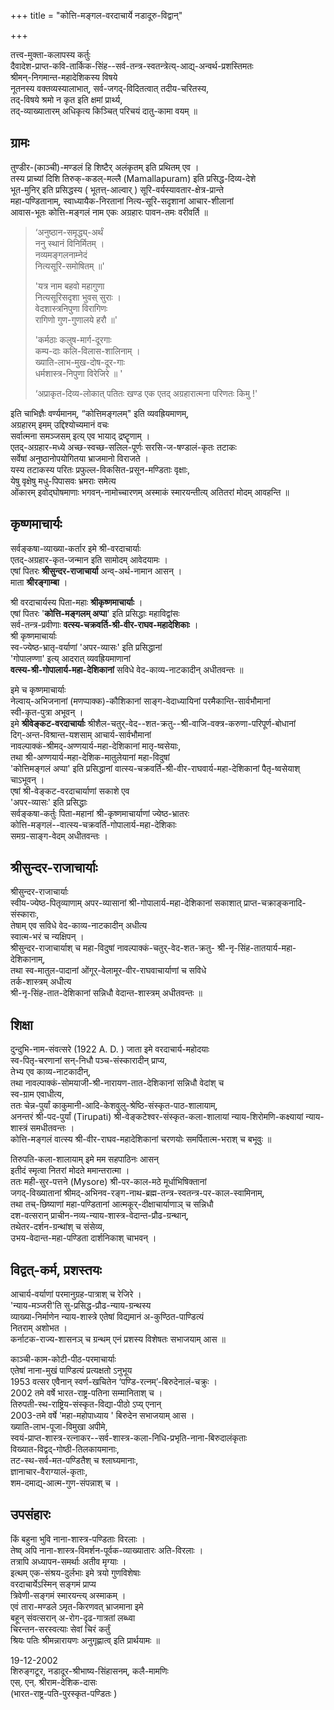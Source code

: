 +++
title = "कोत्ति-मङ्गल-वरदाचार्ये नडादूरु-विद्वान्"

+++

तत्त्व-मुक्ता-कलापस्य कर्तुः  
दैवादेश-प्राप्त-कवि-तार्किक-सिंह--सर्व-तन्त्र-स्वतन्त्रेत्य्-आद्य्-अन्वर्थ-प्रशस्तिमतः  
श्रीमन्-निगमान्त-महादेशिकस्य विषये  
नूतनस्य वक्तव्यस्यालाभात्, सर्व-जगद्-विदितत्वात् तदीय-चरितस्य,  
तद्-विषये श्रमो न कृत इति क्षमां प्रार्थ्य,  
तद्-व्याख्यातारम् अधिकृत्य किञ्चित् परिचयं दातु-कामा वयम् ॥ 

## ग्रामः
तुण्डीर-(काञ्ची)-मण्डलं हि शिष्टैर् अलंकृतम् इति प्रथितम् एव ।  
तस्य प्राच्यां दिशि तिरुक्-कडल्-मल्लै (Mamallapuram) इति 
प्रसिद्ध-दिव्य-देशे  
भूत-मुनिर् इति प्रसिद्धस्य ( भूतत्त्-आल्वार् ) सूरि-वर्यस्यावतार-क्षेत्र-प्रान्ते  
महा-पण्डितानाम्, स्वाध्यायैक-निरतानां नित्य-सूरि-सदृशानां आचार-शीलानां  
आवास-भूतः कोत्ति-मङ्गलं नाम एकः अग्रहारः पावन-तमः वरीवर्ति ॥ 

> ‘अनुष्ठान-समृद्ध्य्-अर्थं  
ननु स्थानं विनिर्मितम् ।  
नव्यमङ्गलनाम्नेदं  
नित्यसूरि-समोषितम् ॥' 
>
> 'यत्र नाम बहवो महागुणा  
> नित्यसूरिसदृशा भुवस् सुराः ।  
> वेदशास्त्रनिपुणा विरागिणः  
> रागिणो गुण-गुणालये हरौ ॥' 
>
> 'कर्मठाः कलुष-मार्ग-दूरगाः  
> कम्प-दाः कलि-विलास-शालिनाम् ।  
ख्याति-लाभ-मुख-दोष-दूर-गाः  
> धर्मशास्त्र-निपुणा विरेजिरे ॥ ' 
>
> ‘अप्राकृत-दिव्य-लोकात् पतितः खण्ड एक एतद् अग्रहारात्मना परिणतः किमु !' 

इति चाभिज्ञैः वर्ण्यमानम्, “कोत्तिमङ्गलम्" इति व्यवह्रियमाणम्,  
अग्रहारम् इमम् उद्दिश्योच्यमानं वचः  
सर्वात्मना समञ्जसम् इत्य् एव भायाद् द्रष्टॄणाम् ।  
एतद्-अग्रहार-मध्ये अच्छ-स्वच्छ-सलिल-पूर्णः सरसि-ज-षण्डालं-कृतः तटाकः  
सर्वेषां अनुष्ठानोपयोगितया भ्राजमानो विराजते ।  
यस्य तटाकस्य परितः प्रफुल्ल-विकसित-प्रसून-मण्डिताः वृक्षाः,  
येषु वृक्षेषु मधु-पिपासवः भ्रमराः समेत्य  
ओंकारम् इवोद्घोषमाणाः भगवन्-नामोच्चारणम् अस्माकं स्मारयन्तीत्य् अतितरां मोदम् आवहन्ति ॥ 

## कृष्णमाचार्यः
सर्वङ्कषा-व्याख्या-कर्तार इमे श्री-वरदाचार्याः  
एतद्-अग्रहार-कृत-जन्मान इति सामोदम् आवेदयामः ।  
एषां पितरः **श्रीसुन्दर-राजाचार्या** अन्व्-अर्थ-नामान आसन् ।  
माता **श्रीरङ्गाम्बा** ।

श्री वरदाचार्यस्य पिता-महाः **श्रीकृष्णमाचार्याः** ।  
एषां पितरः '**कोत्ति-मङ्गलम् अप्पा**' इति प्रसिद्धाः महाविद्वांसः  
सर्व-तन्त्र-प्रवीणाः **वत्स्य-चक्रवर्ति-श्री-वीर-राघव-महादेशिकाः** ।  
श्री कृष्णमाचार्याः  
स्व-ज्येष्ठ-भ्रातृ-वर्याणां 'अपर-व्यासः' इति प्रसिद्धानां  
'गोपालण्णा' इत्य् आदरात् व्यवह्रियमाणानां  
**वत्स्य-श्री-गोपालार्य-महा-देशिकानां** सविधे वेद-काव्य-नाटकादीन् अधीतवन्तः ॥ 

इमे च कृष्णमाचार्याः  
नेल्वाय्-अभिजनानां (मणप्पाक्क)-कौशिकानां साङ्ग-वेदाध्यायिनां परमैकान्ति-सार्वभौमानां  
स्वी-कृत-पुत्रा अभूवन् ।  
इमे **श्रीवेङ्कट-वरदाचार्याः** श्रीशैल-चतुर्-वेद--शत-क्रतु--श्री-वाजि-वक्त्र-करुणा-परिपूर्ण-बोधानां  
दिग्-अन्त-विश्रान्त-यशसाम् आचार्य-सार्वभौमानां  
नावल्पाक्कं-श्रीमद्-अण्णयार्य-महा-देशिकानां मातृ-ष्वसेयाः,  
तथा श्री-अण्णयार्य-महा-देशिक-मातुलेयानां महा-विदुषां  
'कोत्तिमङ्गलं अप्पा' इति प्रसिद्धानां वात्स्य-चक्रवर्ति-श्री-वीर-राघवार्य-महा-देशिकानां पैतृ-ष्वसेयाश् चाऽभूवन् ।  
एषां श्री-वेङ्कट-वरदाचार्याणां सकाशे एव  
'अपर-व्यासः' इति प्रसिद्धाः  
सर्वङ्कषा-कर्तुः पिता-महानां श्री-कृष्णमाचार्याणां ज्येष्ठ-भ्रातरः  
कोत्ति-मङ्गलं--वात्स्य-चक्रवर्ति-गोपालार्य-महा-देशिकाः  
समग्र-साङ्ग-वेदम् अधीतवन्तः ।  

## श्रीसुन्दर-राजाचार्याः
श्रीसुन्दर-राजाचार्याः  
स्वीय-ज्येष्ठ-पितृव्याणाम् अपर-व्यासानां श्री-गोपालार्य-महा-देशिकानां सकाशात् प्राप्त-चक्राङ्कनादि-संस्काराः,  
तेषाम् एव सविधे वेद-काव्य-नाटकादीन् अधीत्य  
स्वात्म-भरं च न्यक्षिपन् ।  
श्रीसुन्दर-राजाचार्याश् च महा-विदुषां नावल्पाक्कं-चतुर्-वेद-शत-क्रतु- श्री-नृ-सिंह-तातयार्य-महा-देशिकानाम्,  
तथा स्व-मातुल-पादानां ओंगूर्-वेलामूर-वीर-राघवाचार्याणां च सविधे  
तर्क-शास्त्रम् अधीत्य  
श्री-नृ-सिंह-तात-देशिकानां सन्निधौ वेदान्त-शास्त्रम् अधीतवन्तः ॥ 

## शिक्षा
दुन्दुभि-नाम-संवत्सरे (1922 A. D. ) जाता इमे वरदाचार्य-महोदयाः  
स्व-पितृ-चरणानां सन्-निधौ पञ्च-संस्कारादीन् प्राप्य,  
तेभ्य एव काव्य-नाटकादीन्,  
तथा नावल्पाक्कं-सोमयाजी-श्री-नारायण-तात-देशिकानां सन्निधौ वेदांश् च  
स्व-ग्राम एवाधीत्य,  
ततः चेन्न-पुर्यां काकुमानी-आदि-केशवुलु-श्रेष्ठि-संस्कृत-पाठ-शालायाम्,  
अनन्तरं श्री-पद-पुर्यां (Tirupati) श्री-वेङ्कटेश्वर-संस्कृत-कला-शालायां न्याय-शिरोमणि-कक्ष्यायां न्याय-शास्त्रं समधीतवन्तः ।  
कोत्ति-मङ्गलं वात्स्य श्री-वीर-राघव-महादेशिकानां चरणयोः समर्पितात्म-भराश् च बभूवुः ॥ 

तिरुपति-कला-शालायाम् इमे मम सहपाठिनः आसन्  
इतीदं स्मृत्वा नितरां मोदते ममान्तरात्मा ।  
ततः मही-सुर-पत्तने (Mysore) श्री-पर-काल-मठे मूर्धाभिषिक्तानां  
जगद्-विख्यातानां श्रीमद्-अभिनव-रङ्ग-नाथ-ब्रह्म-तन्त्र-स्वतन्त्र-पर-काल-स्वामिनाम्,  
तथा तच्-छिष्याणां महा-पण्डितानां आत्मकूर्-दीक्षाचार्याणाञ् च सन्निधौ  
दश-वत्सरान् प्राचीन-नव्य-न्याय-शास्त्र-वेदान्त-प्रौढ-ग्रन्थान्,  
तथेतर-दर्शन-ग्रन्थांश् च संसेव्य,  
उभय-वेदान्त-महा-पण्डिता दार्शनिकाश् चाभवन् ।  

## विद्वत्-कर्म, प्रशस्तयः
आचार्य-वर्याणां परमानुग्रह-पात्राश् च रेजिरे ।  
'न्याय-मञ्जरी'ति सु-प्रसिद्ध-प्रौढ-न्याय-ग्रन्थस्य  
व्याख्या-निर्माणेन न्याय-शास्त्रे एतेषां विद्यमानं अ-कुण्ठित-पाण्डित्यं  
नितराम् अशोभत ।  
कर्नाटक-राज्य-शासनञ् च ग्रन्थम् एनं प्रशस्य विशेषतः सभाजयाम् आस ॥ 

काञ्ची-काम-कोटी-पीठ-परमाचार्याः  
एतेषां नाना-मुखं पाण्डित्यं प्रत्यक्षतो ऽनुभूय  
1953 वत्सर एवैनान् स्वर्ण-खचितेन ‘पण्डि-रत्नम्’-बिरुदेनालं-चक्रुः ।  
2002 तमे वर्षे भारत-राष्ट्र-पतिना सम्मानिताश् च ।  
तिरुपती-स्थ-राष्ट्रिय-संस्कृत-विद्या-पीठो ऽप्य् एनान्  
2003-तमे वर्षे 'महा-महोपाध्याय ' बिरुदेन सभाजयाम् आस ।  
ख्याति-लाभ-पूजा-विमुखा अपीमे,  
स्वयं-प्राप्त-शास्त्र-रत्नाकर--सर्व-शास्त्र-कला-निधि-प्रभृति-नाना-बिरुदालंकृताः  
विख्यात-विद्वद्-गोष्ठी-तिलकायमानाः,  
तट-स्थ-सर्व-मत-पण्डितैश् च श्लाघ्यमानाः,  
ज्ञानाचार-वैराग्यालं-कृताः,  
शम-दमाद्य्-आत्म-गुण-संपन्नाश् च ।  

## उपसंहारः
किं बहुना भुवि नाना-शास्त्र-पण्डिताः विरलाः ।  
तेष्व् अपि नाना-शास्त्र-विमर्शन-पूर्वक-व्याख्यातारः अति-विरलाः ।  
तत्रापि अध्यापन-समर्थाः अतीव मृग्याः ।  
इत्थम् एक-संश्रय-दुर्लभाः इमे त्रयो गुणविशेषाः  
वरदाचार्येऽस्मिन् सङ्गमं प्राप्य  
त्रिवेणी-सङ्गमं स्मारयन्त्य् अस्माकम् ।  
एवं तारा-मण्डले ऽमृत-किरणवत् भ्राजमाना इमे  
बहून् संवत्सरान् अ-रोग-दृढ-गात्रतां लब्ध्वा  
चिरन्तन-सरस्वत्याः सेवां चिरं कर्तुं  
श्रियः पतिः श्रीमन्नारायणः अनुगृह्णात्व् इति प्रार्थयामः ॥ 

19-12-2002  
शिरुङ्गटूर, नडादूर-श्रीभाष्य-सिंहासनम्, कलै-मामणिः   
एस्. एन्. श्रीराम-देशिक-दासः  
(भारत-राष्ट्र-पति-पुरस्कृत-पण्डितः ) 

